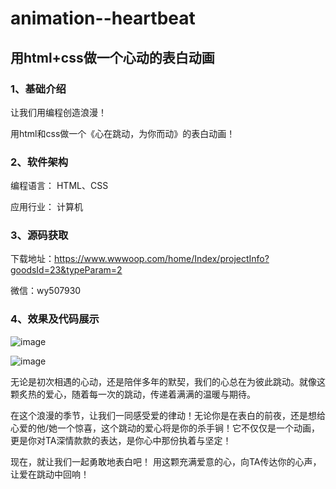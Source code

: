 # animation--heartbeat
## 用html+css做一个心动的表白动画
### 1、基础介绍

让我们用编程创造浪漫！

用html和css做一个《心在跳动，为你而动》的表白动画！

### 2、软件架构

编程语言： HTML、CSS

应用行业： 计算机

### 3、源码获取

下载地址：https://www.wwwoop.com/home/Index/projectInfo?goodsId=23&typeParam=2

微信：wy507930

### 4、效果及代码展示
![image](https://github.com/user-attachments/assets/74c1678d-fa46-4d81-aeb4-a20c59a73d70)

![image](https://github.com/user-attachments/assets/6e4b82f7-55b6-4e29-95d1-495cebd98b0c)


无论是初次相遇的心动，还是陪伴多年的默契，我们的心总在为彼此跳动。就像这颗炙热的爱心，随着每一次的跳动，传递着满满的温暖与期待。

在这个浪漫的季节，让我们一同感受爱的律动！无论你是在表白的前夜，还是想给心爱的他/她一个惊喜，这个跳动的爱心将是你的杀手锏！它不仅仅是一个动画，更是你对TA深情款款的表达，是你心中那份执着与坚定！

现在，就让我们一起勇敢地表白吧！ 用这颗充满爱意的心，向TA传达你的心声，让爱在跳动中回响！
